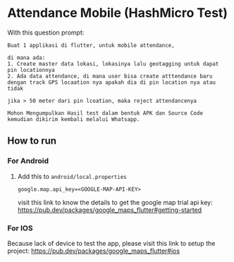 # Attendance Mobile (HashMicro Test)

With this question prompt:
```
Buat 1 applikasi di flutter, untuk mobile attendance,

di mana ada:
1. Create master data lokasi, lokasinya lalu geotagging untuk dapat pin locationnya
2. Ada data attendance, di mana user bisa create atttendance baru dengan track GPS locaation nya apakah dia di pin location nya atau tidak

jika > 50 meter dari pin lcoation, maka reject attendancenya

Mohon Mengumpulkan Hasil test dalam bentuk APK dan Source Code kemudian dikirim kembali melalui Whatsapp.

```

## How to run

### For Android
1. Add this to `android/local.properties`
   
   ```google.map.api_key=<GOOGLE-MAP-API-KEY>```

   visit this link to know the details to get the google map trial api key: https://pub.dev/packages/google_maps_flutter#getting-started

### For IOS
Because lack of device to test the app, please visit this link to setup the project: https://pub.dev/packages/google_maps_flutter#ios